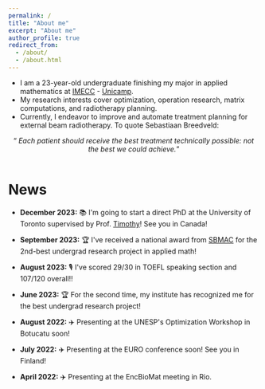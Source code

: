 ```yaml
---
permalink: /
title: "About me"
excerpt: "About me"
author_profile: true
redirect_from: 
  - /about/
  - /about.html
---
```



- I am a 23-year-old undergraduate finishing my major in applied mathematics at [IMECC](https://www.ime.unicamp.br) - [Unicamp](https://www.unicamp.br/unicamp/).
- My research interests cover optimization, operation research, matrix computations, and radiotherapy planning.
- Currently, I endeavor to improve and automate treatment planning for external beam radiotherapy.
To quote Sebastiaan Breedveld:

<div style="text-align: center;">
  <q> <i>Each patient should receive the best treatment technically possible: not the best we could achieve.</i></q>
</div>

<br>

# **News**

- **December 2023:** 📚 I'm going to start a direct PhD at the University of Toronto supervised by Prof. [Timothy](https://chan.mie.utoronto.ca/)! See you in Canada!

- **September 2023:** 🏆 I've received a national award from [SBMAC](https://www.sbmac.org.br/premio-iniciacao-cientifica/) for the 2nd-best undergrad research project in applied math!

- **August 2023:** 🎙️ I've scored 29/30 in TOEFL speaking section and 107/120 overall!!

- **June 2023:** 🏆 For the second time, my institute has recognized me for the best undergrad research project!

- **August 2022:** ✈️ Presenting at the UNESP's Optimization Workshop in Botucatu soon!

- **July 2022:** ✈️ Presenting at the EURO conference soon! See you in Finland!

- **April 2022:** ✈️ Presenting at the EncBioMat meeting in Rio.

<br>

<br>

<br>

<br>

<!---
<div style="text-align: center;">
  Accesses to this website in the last thirty days:
</div>

<script type='text/javascript' id='clustrmaps' src='//cdn.clustrmaps.com/map_v2.js?cl=ffffff&w=a&t=tt&d=jly5PbL24qrN6G0jQChKIjqNHiRrn7DuWSqT36LFAVA'></script>
-->
